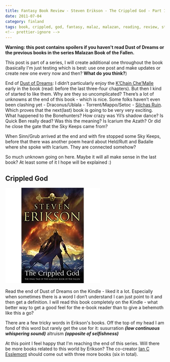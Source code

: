 ```yaml
---
title: Fantasy Book Review - Steven Erikson - The Crippled God - Part 1
date: 2011-07-04
category: finland
tags: book, crippled, god, fantasy, malaz, malazan, reading, review, steven, eriksson
<!-- prettier-ignore -->
---
```


**Warning: this post contains spoilers if you haven't read Dust of Dreams or the
previous books in the series Malazan Book of the Fallen.**

This post is part of a series, I will create additional one throughout the book
(basically I'm just testing which is best: use one post and make updates or
create new one every now and then? **What do you think?**)

End of
[Dust of Dreams](https://www.guldmyr.com/fantasy-book-review-steven-erikson-dust-of-dreams/ "my review of dust of dreams"):
I didn’t particularly enjoy the
[K’Chain Che’Malle](http://malazan.wikia.com/wiki/K%27Chain_Che%27Malle "on malazan.wikia")
early in the book (read: before the last three-four chapters). But then I kind
of started to like them. Why are they so uncomplicated? There’s a lot of
unknowns at the end of this book - which is nice. Some folks haven’t even been
clashing yet - Draconus/Ublala - Torrent/Mappo/Setoc -
[Silchas Ruin](http://malazan.wikia.com/wiki/Silchas_Ruin "on malazan.wikia.com").
Which proves that the next(last) book is going to be very very exciting. What
happened to the Bonehunters? How crazy was Yil’s shadow dance? Is Quick Ben
really dead? Was this the meaning? Is Icarium the Azath? Or did he close the
gate that the Sky Keeps came from?

When Sinn/Grub arrived at the end and with fire stopped some Sky Keeps, before
that there was another poem heard about Held/Rutt and Badalle where she spoke
with Icarium. They are connected somehow?

So much unknown going on here. Maybe it will all make sense in the last book? At
least some of it I hope will be explained :)

## Crippled God

![Cover](images/51FKUEeqMhL._SL500_AA300_.jpg "The Crippled God")

Read the end of Dust of Dreams on the Kindle - liked it a lot. Especially when
sometimes there is a word I don’t understand I can just point to it and then get
a definition. I will read this book completely on the Kindle - what better way
to get a good feel for the e-book reader than to give a behemoth like this a go?

There are a few tricky words in Erikson's books. Off the top of my head I am
fond of this word but rarely get the use for it: susurration _**(low continuous
whispering sound)**_ altruism **_(opposite of selfishness)_**

At this point I feel happy that I'm reaching the end of this series. Will there
be more books related to this world by Erikson? The co-creator
[Ian C Esslemont](http://www.malazanempire.com/site/authors "on malazanempire.com")
should come out with three more books (six in total).
